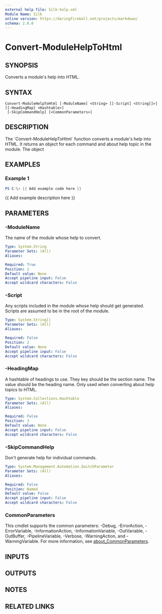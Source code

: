 ```yaml
---
external help file: Silk-help.xml
Module Name: Silk
online version: https://daringfireball.net/projects/markdown/
schema: 2.0.0
---
```


# Convert-ModuleHelpToHtml

## SYNOPSIS
Converts a module's help into HTML.

## SYNTAX

```
Convert-ModuleHelpToHtml [-ModuleName] <String> [[-Script] <String[]>] [[-HeadingMap] <Hashtable>]
 [-SkipCommandHelp] [<CommonParameters>]
```

## DESCRIPTION
The \`Convert-ModuleHelpToHtml\` function converts a module's help into HTML.
It returns an object for each command and about help topic in the module.
The object

## EXAMPLES

### Example 1
```powershell
PS C:\> {{ Add example code here }}
```

{{ Add example description here }}

## PARAMETERS

### -ModuleName
The name of the module whose help to convert.

```yaml
Type: System.String
Parameter Sets: (All)
Aliases:

Required: True
Position: 1
Default value: None
Accept pipeline input: False
Accept wildcard characters: False
```

### -Script
Any scripts included in the module whose help should get generated.
Scripts are assumed to be in the root of the module.

```yaml
Type: System.String[]
Parameter Sets: (All)
Aliases:

Required: False
Position: 2
Default value: None
Accept pipeline input: False
Accept wildcard characters: False
```

### -HeadingMap
A hashtable of headings to use.
They key should be the section name.
The value should be the heading name.
Only used when converting about help topics to HTML.

```yaml
Type: System.Collections.Hashtable
Parameter Sets: (All)
Aliases:

Required: False
Position: 3
Default value: None
Accept pipeline input: False
Accept wildcard characters: False
```

### -SkipCommandHelp
Don't generate help for individual commands.

```yaml
Type: System.Management.Automation.SwitchParameter
Parameter Sets: (All)
Aliases:

Required: False
Position: Named
Default value: False
Accept pipeline input: False
Accept wildcard characters: False
```

### CommonParameters
This cmdlet supports the common parameters: -Debug, -ErrorAction, -ErrorVariable, -InformationAction, -InformationVariable, -OutVariable, -OutBuffer, -PipelineVariable, -Verbose, -WarningAction, and -WarningVariable. For more information, see [about_CommonParameters](http://go.microsoft.com/fwlink/?LinkID=113216).

## INPUTS

## OUTPUTS

## NOTES

## RELATED LINKS
